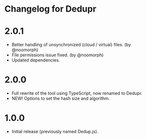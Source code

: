 # Changelog for Dedupr

2.0.1
=====
* Better handling of unsynchronized (cloud / virtual) files. (by @noomorph)
* File permissions issue fixed. (by @noomorph)
* Updated dependencies.

2.0.0
=====
* Full rewrite of the tool using TypeScript, now renamed to Dedupr.
* NEW! Options to set the hash size and algorithm.

1.0.0
=====
* Initial release (previously named Dedup.js).
